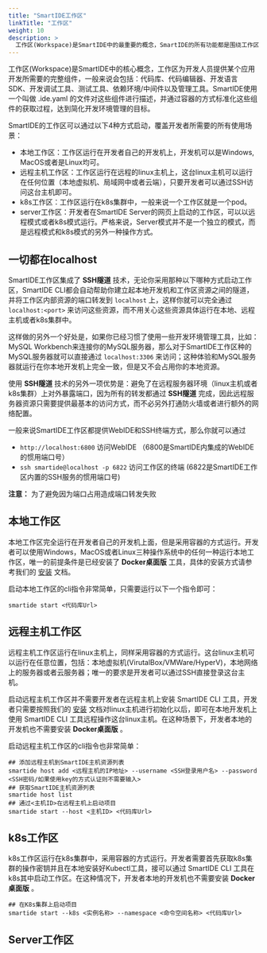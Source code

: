 ```yaml
---
title: "SmartIDE工作区"
linkTitle: "工作区"
weight: 10
description: >
  工作区(Workspace)是SmartIDE中的最重要的概念，SmartIDE的所有功能都是围绕工作区展开的。SmartIDE支持3种工作区运行模式，本地模式、远程模式和k8s模式。
---
```


工作区(Workspace)是SmartIDE中的核心概念，工作区为开发人员提供某个应用开发所需要的完整组件，一般来说会包括：代码库、代码编辑器、开发语言SDK、开发调试工具、测试工具、依赖环境/中间件以及管理工具。SmartIDE使用一个叫做 .ide.yaml 的文件对这些组件进行描述，并通过容器的方式标准化这些组件的获取过程，达到简化开发环境管理的目标。

SmartIDE的工作区可以通过以下4种方式启动，覆盖开发者所需要的所有使用场景：

- 本地工作区：工作区运行在开发者自己的开发机上，开发机可以是Windows, MacOS或者是Linux均可。
- 远程主机工作区：工作区运行在远程的linux主机上，这台linux主机可以运行在任何位置（本地虚拟机、局域网中或者云端），只要开发者可以通过SSH访问这台主机即可。
- k8s工作区：工作区运行在k8s集群中，一般来说一个工作区就是一个pod。
- server工作区：开发者在SmartIDE Server的网页上启动的工作区，可以以远程模式或者k8s模式运行。严格来说，Server模式并不是一个独立的模式，而是远程模式和k8s模式的另外一种操作方式。

## 一切都在localhost

SmartIDE工作区集成了 **SSH隧道** 技术，无论你采用那种以下哪种方式启动工作区，SmartIDE CLI都会自动帮助你建立起本地开发机和工作区资源之间的隧道，并将工作区内部资源的端口转发到 `localhost` 上，这样你就可以完全通过 `localhost:<port>` 来访问这些资源，而不用关心这些资源具体运行在本地、远程主机或者k8s集群中。

这样做的另外一个好处是，如果你已经习惯了使用一些开发环境管理工具，比如：MySQL Workbench来连接你的MySQL服务器，那么对于SmartIDE工作区种的MySQL服务器就可以直接通过 `localhost:3306` 来访问；这种体验和MySQL服务器就运行在你本地开发机上完全一致，但是又不会占用你的本地资源。

使用 **SSH隧道** 技术的另外一项优势是：避免了在远程服务器环境（linux主机或者k8s集群）上对外暴露端口，因为所有的转发都通过 **SSH隧道** 完成，因此远程服务器资源只需要提供最基本的访问方式，而不必另外打通防火墙或者进行额外的网络配置。

一般来说SmartIDE工作区都提供WebIDE和SSH终端方式，那么你就可以通过

- `http://localhost:6800` 访问WebIDE （6800是SmartIDE内集成的WebIDE的惯用端口号）
- `ssh smartide@localhost -p 6822` 访问工作区的终端 (6822是SmartIDE工作区内置的SSH服务的惯用端口号)

**注意：** 为了避免因为端口占用造成端口转发失败


## 本地工作区

本地工作区完全运行在开发者自己的开发机上面，但是采用容器的方式运行。开发者可以使用Windows，MacOS或者Linux三种操作系统中的任何一种运行本地工作区，唯一的前提条件是已经安装了 **Docker桌面版** 工具，具体的安装方式请参考我们的 [安装](/zh/docs/install) 文档。

启动本地工作区的cli指令非常简单，只需要运行以下一个指令即可：

```shell
smartide start <代码库Url>
```

## 远程主机工作区

远程主机工作区运行在linux主机上，同样采用容器的方式运行。这台linux主机可以运行在任意位置，包括：本地虚拟机(VirutalBox/VMWare/HyperV)，本地网络上的服务器或者云服务器；唯一的要求是开发者可以通过SSH直接登录这台主机。

启动远程主机工作区并不需要开发者在远程主机上安装 SmartIDE CLI 工具，开发者只需要按照我们的 [安装](/zh/docs/install) 文档对linux主机进行初始化以后，即可在本地开发机上使用 SmartIDE CLI 工具远程操作这台linux主机。在这种场景下，开发者本地的开发机也不需要安装 **Docker桌面版** 。

启动远程主机工作区的cli指令也非常简单：

```shell
## 添加远程主机到SmartIDE主机资源列表
smartide host add <远程主机的IP地址> --username <SSH登录用户名> --password <SSH密码/如果使用key的方式认证则不需要输入>
## 获取SmartIDE主机资源列表
smartide host list
## 通过<主机ID>在远程主机上启动项目
smartide start --host <主机ID> <代码库Url>
```

## k8s工作区

k8s工作区运行在k8s集群中，采用容器的方式运行。开发者需要首先获取k8s集群的操作密钥并且在本地安装好Kubectl工具，接可以通过 SmartIDE CLI 工具在k8s其中启动工作区。在这种情况下，开发者本地的开发机也不需要安装 **Docker桌面版** 。

```shell
## 在K8s集群上启动项目
smartide start --k8s <实例名称> --namespace <命令空间名称> <代码库Url>
```

## Server工作区

